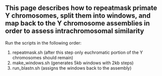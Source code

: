 ## This page describes how to repeatmask primate Y chromosomes, split them into windows, and map back to the Y chromosome assemblies in order to assess intrachromosomal similarity

Run the scripts in the following order:
1) repeatmask.sh (after this step only euchromatic portion of the Y chromosomes should remain)
2) make_windows.sh (generates 5kb windows with 2kb steps)
3) run_blastn.sh (assigns the windows back to the assembly)
